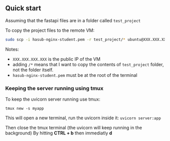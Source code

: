 ## Quick start

Assuming that the fastapi files are in a folder called `test_project`

To copy the project files to the remote VM:
```bash
sudo scp -i hasub-nginx-student.pem -r test_project/* ubuntu@XXX.XXX.XXX.XXX:~/fastapi_proj
```

Notes:
* `XXX.XXX.XXX.XXX` is the public IP of the VM
* adding `/*` means that I want to copy the contents of `test_project` folder, not the folder itself.
* `hasub-nginx-student.pem` must be at the root of the terminal 

### Keeping the server running using tmux
To keep the uvicorn server running use tmux:

```tmux new -s myapp```

This will open a new terminal, run the uvicorn inside it:
```uvicorn server:app```

Then close the tmux terminal (the uvicorn will keep running in the background)
By hitting **CTRL + b** then immediatly **d**